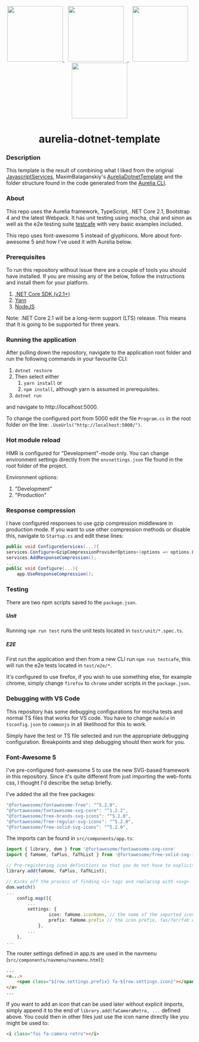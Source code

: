
<div align="center">
    <a href="https://aurelia.io/">
        <img width="150" height="150" src="https://cdn.worldvectorlogo.com/logos/aurelia-1.svg">
    </a>
    <a href="https://webpack.js.org/">
        <img width="150" height="150" hspace="10" src="https://cdn.rawgit.com/webpack/media/e7485eb2/logo/icon-square-big.svg">
    </a>
    <a href="https://github.com/Microsoft/TypeScript">
        <img width="150" height="150" hspace="10" src="https://cdn.worldvectorlogo.com/logos/typescript.svg">
    </a>
    <a href="https://www.microsoft.com/net/download/windows">
        <img width="150" height="150" hspace="15" src="https://docs.microsoft.com/en-us/dotnet/images/hub/netcore.svg">
    </a>
    <h1>aurelia-dotnet-template</h1>
</div>

### Description
This template is the result of combining what I liked from the original [JavascriptServices](https://github.com/aspnet/JavaScriptServices), MaximBalaganskiy's [AureliaDotnetTemplate](https://github.com/MaximBalaganskiy/AureliaDotnetTemplate) and the folder structure found in the code generated from the [Aurelia CLI](https://github.com/aurelia/cli).

### About
This repo uses the Aurelia framework, TypeScript, .NET Core 2.1, Bootstrap 4 and the latest Webpack. It has unit testing using mocha, chai and sinon as well as the e2e testing suite [testcafe](https://github.com/DevExpress/testcafe) with very basic examples included.

This repo uses font-awesome 5 instead of glyphicons. More about font-awesome 5 and how I've used it with Aurelia below.

### Prerequisites
To run this repository without issue there are a couple of tools you should have installed. If you are missing any of the below, follow the instructions and install them for your platform.
1. [.NET Core SDK (v2.1+)](https://www.microsoft.com/net/download)
2. [Yarn](https://yarnpkg.com/en/docs/getting-started)
3. [NodeJS](https://nodejs.org/en/)

Note: .NET Core 2.1 will be a long-term support (LTS) release. This means that it is going to be supported for three years.

### Running the application
After pulling down the repository, navigate to the application root folder and run the following commands in your favourite CLI:

1. `dotnet restore`
2. Then select either
    1. `yarn install` or
    2. `npm install`, although yarn is assumed in prerequisites.
3. `dotnet run`

and navigate to http://localhost:5000.

To change the configured port from 5000 edit the file `Program.cs` in the root folder on the line: `.UseUrls("http://localhost:5000/")`.

### Hot module reload
HMR is configured for "Development"-mode only. You can change environment settings directly from the `envsettings.json` file found in the root folder of the project.

Environment options:
1. "Development"
2. "Production"

### Response compression
I have configured responses to use gzip compression middleware in production mode. If you want to use other compression methods or disable this, navigate to `Startup.cs` and edit these lines:

```csharp
public void ConfigureServices(...){
services.Configure<GzipCompressionProviderOptions>(options => options.Level = System.IO.Compression.CompressionLevel.Optimal);
services.AddResponseCompression();
...
public void Configure(...){
    app.UseResponseCompression();
```

### Testing
There are two npm scripts saved to the `package.json`. 

##### Unit
Running `npm run test` runs the unit tests located in `test/unit/*.spec.ts`.

##### E2E
First run the application and then from a new CLI run `npm run testcafe`, this will run the e2e tests located in `test/e2e/*`.

It's configured to use firefox, if you wish to use something else, for example chrome, simply change `firefox` to `chrome` under scripts in the `package.json`.

### Debugging with VS Code
This repository has some debugging configurations for mocha tests and normal TS files that works for VS code. You have to change `module` in `tsconfig.json` to `commonjs` in all likelihood for this to work.

Simply have the test or TS file selected and run the appropriate debugging configuration. Breakpoints and step debugging should then work for you.

### Font-Awesome 5
I've pre-configured font-awesome 5 to use the new SVG-based framework in this repository. Since it's quite different from just importing the web-fonts css, I thought I'd describe the setup briefly.

I've added the all the free packages:

```js
"@fortawesome/fontawesome-free": "^5.2.0",
"@fortawesome/fontawesome-svg-core": "^1.2.2",
"@fortawesome/free-brands-svg-icons": "^5.2.0",
"@fortawesome/free-regular-svg-icons": "^5.2.0",
"@fortawesome/free-solid-svg-icons": "^5.2.0",
```

The imports can be found in `src/components/app.ts`:

```ts
import { library, dom } from '@fortawesome/fontawesome-svg-core'
import { faHome, faPlus, faThList } from '@fortawesome/free-solid-svg-icons'

// Pre-registering icon definitions so that you do not have to explicitly pass them to render an icon.
library.add(faHome, faPlus, faThList);

// Kicks off the process of finding <i> tags and replacing with <svg>
dom.watch()
...
    config.map([{
        ...
        settings: { 
                icon: faHome.iconName, // the name of the imported icon
                prefix: faHome.prefix // the icon prefix, fas/far/fab etc.
            },
        ...
    },
...
```

The router settings defined in app.ts are used in the navmenu (`src/components/navmenu/navmenu.html`):
```html
...
<a...>
    <span class="${row.settings.prefix} fa-${row.settings.icon}"></span> ${row.title}
</a>
...
```

If you want to add an icon that can be used later without explicit imports, simply append it to the end of `library.add(faCameraRetro, ...` defined above. You could then in other files just use the icon name directly like you might be used to: 

```html
<i class="fas fa-camera-retro"></i>
```